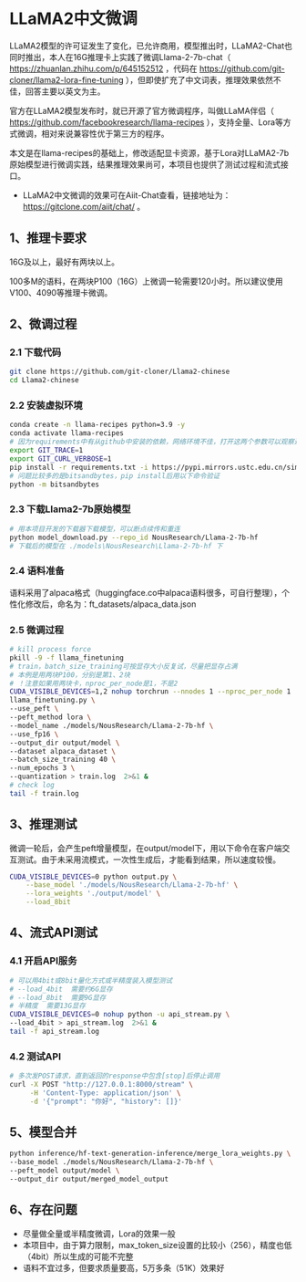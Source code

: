 # LLaMA2中文微调

LLaMA2模型的许可证发生了变化，已允许商用，模型推出时，LLaMA2-Chat也同时推出，本人在16G推理卡上实践了微调Llama-2-7b-chat（ https://zhuanlan.zhihu.com/p/645152512 ，代码在 https://github.com/git-cloner/llama2-lora-fine-tuning ），但即使扩充了中文词表，推理效果依然不佳，回答主要以英文为主。

官方在LLaMA2模型发布时，就已开源了官方微调程序，叫做LLaMA伴侣（ https://github.com/facebookresearch/llama-recipes ），支持全量、Lora等方式微调，相对来说兼容性优于第三方的程序。

本文是在llama-recipes的基础上，修改适配显卡资源，基于Lora对LLaMA2-7b原始模型进行微调实践，结果推理效果尚可，本项目也提供了测试过程和流式接口。

- LLaMA2中文微调的效果可在Aiit-Chat查看，链接地址为： https://gitclone.com/aiit/chat/ 。


## 1、推理卡要求

16G及以上，最好有两块以上。

100多M的语料，在两块P100（16G）上微调一轮需要120小时。所以建议使用V100、4090等推理卡微调。

## 2、微调过程

### 2.1 下载代码

```bash
git clone https://github.com/git-cloner/Llama2-chinese
cd Llama2-chinese
```

### 2.2 安装虚拟环境

```bash
conda create -n llama-recipes python=3.9 -y
conda activate llama-recipes
# 因为requirements中有从github中安装的依赖，网络环境不佳，打开这两个参数可以观察进度
export GIT_TRACE=1
export GIT_CURL_VERBOSE=1
pip install -r requirements.txt -i https://pypi.mirrors.ustc.edu.cn/simple --trusted-host=pypi.mirrors.ustc.edu.cn
# 问题比较多的是bitsandbytes，pip install后用以下命令验证
python -m bitsandbytes
```

### 2.3 下载Llama2-7b原始模型

```bash
# 用本项目开发的下载器下载模型，可以断点续传和重连
python model_download.py --repo_id NousResearch/Llama-2-7b-hf
# 下载后的模型在 ./models\NousResearch\Llama-2-7b-hf 下
```

### 2.4 语料准备

语料采用了alpaca格式（huggingface.co中alpaca语料很多，可自行整理），个性化修改后，命名为：ft_datasets/alpaca_data.json

### 2.5 微调过程


```bash
# kill process force
pkill -9 -f llama_finetuning
# train，batch_size_training可按显存大小反复试，尽量把显存占满
# 本例是用两块P100，分别是第1、2块
# ！注意如果用两块卡，nproc_per_node是1，不是2
CUDA_VISIBLE_DEVICES=1,2 nohup torchrun --nnodes 1 --nproc_per_node 1   \
llama_finetuning.py \
--use_peft \
--peft_method lora \
--model_name ./models/NousResearch/Llama-2-7b-hf \
--use_fp16 \
--output_dir output/model \
--dataset alpaca_dataset \
--batch_size_training 40 \
--num_epochs 3 \
--quantization > train.log  2>&1 &
# check log
tail -f train.log
```

## 3、推理测试

微调一轮后，会产生peft增量模型，在output/model下，用以下命令在客户端交互测试。由于未采用流模式，一次性生成后，才能看到结果，所以速度较慢。

```bash
CUDA_VISIBLE_DEVICES=0 python output.py \
    --base_model './models/NousResearch/Llama-2-7b-hf' \
    --lora_weights './output/model' \
    --load_8bit 
```

## 4、流式API测试

### 4.1 开启API服务

```bash
# 可以用4bit或8bit量化方式或半精度装入模型测试
# --load_4bit  需要约6G显存
# --load_8bit  需要9G显存
# 半精度  需要13G显存
CUDA_VISIBLE_DEVICES=0 nohup python -u api_stream.py \
--load_4bit > api_stream.log  2>&1 &
tail -f api_stream.log
```

### 4.2 测试API

```bash
# 多次发POST请求，直到返回的response中包含[stop]后停止调用
curl -X POST "http://127.0.0.1:8000/stream" \
     -H 'Content-Type: application/json' \
     -d '{"prompt": "你好", "history": []}'
```

## 5、模型合并

```bash
python inference/hf-text-generation-inference/merge_lora_weights.py \
--base_model ./models/NousResearch/Llama-2-7b-hf \
--peft_model output/model \
--output_dir output/merged_model_output
```

## 6、存在问题

- 尽量做全量或半精度微调，Lora的效果一般
- 本项目中，由于算力限制，max_token_size设置的比较小（256），精度也低（4bit）所以生成的可能不完整
- 语料不宜过多，但要求质量要高，5万多条（51K）效果好